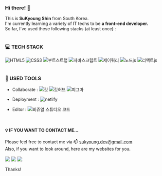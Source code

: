 ### Hi there! 👋

This is <b>SuKyoung Shin</b> from South Korea.<br>
I'm currently learning a variety of IT techs to be <b>a front-end developer.</b><br>
So far, I've used these following stacks (at least once) : <br><br>


### 💻 TECH STACK
<div style="text-align:left;">
<img src="https://img.shields.io/badge/-HTML5-%23E34F26?&logo=html5&logoColor=white" alt="HTML5">
<img src="https://img.shields.io/badge/-CSS3-%231572B6?&logo=css3&logoColor=white" alt="CSS3">
<img src="https://img.shields.io/badge/-Bootstrap-%237952B3?&logo=bootstrap&logoColor=white" alt="부트스트랩">

<img src="https://img.shields.io/badge/-JavaScript-%23F7DF1E?&logo=JavaScript&logoColor=white" alt="자바스크립트">
<img src="https://img.shields.io/badge/-jQuery-%230769AD?&logo=jquery&logoColor=white" alt="제이쿼리">
<img src="https://img.shields.io/badge/-Node.js-%23339933?&logo=node&logoColor=white" alt="노드js">
<img src="https://img.shields.io/badge/-React.js-%2361DAFB?&logo=react&logoColor=white" alt="리액트js">
</div>
<br>

### 🎨 USED TOOLS

- Collaborate : 
    <img src="https://img.shields.io/badge/-Git-%23F05032?&logo=git&logoColor=white" alt="깃">
    <img src="https://img.shields.io/badge/-GitHub-%23181717?&logo=github&logoColor=white" alt="깃허브">
    <img src="https://img.shields.io/badge/-Figma-%23F24E1E?&logo=figma&logoColor=white" alt="피그마">

- Deployment :
    <img src="https://img.shields.io/badge/-netlify-%2300C7B7?&logo=netlify&logoColor=white" alt="netlify">

- Editor :
    <img src="https://img.shields.io/badge/-Visual%20Studio%20Code-%23007ACC?&logo=visualstudiocode&logoColor=white" alt="비쥬얼 스튜디오 코드">
    
<br>

#### 💡 IF YOU WANT TO CONTACT ME...

Please feel free to contact me via 📫 sukyoung.dev@gmail.com <br>
Also, if you want to look around, here are my websites for you. <br><br>
<a href="https://velog.io/@sukyoungshin" target="_blanket"><img src="https://img.shields.io/badge/Velog-20c997?style=flat-square&logo=Vimeo&logoColor=white"/></a>
<a href="https://github.com/sukyoungshin" target="_blanket"><img src="https://img.shields.io/badge/-GitHub-%23181717?&logo=github&logoColor=white"></a>
<a href="https://codepen.io/sukyoung" target="_blanket"><img src="https://img.shields.io/badge/-Codepen-%23000000?&logo=codepen&logoColor=white"></a><br>

Thanks!
